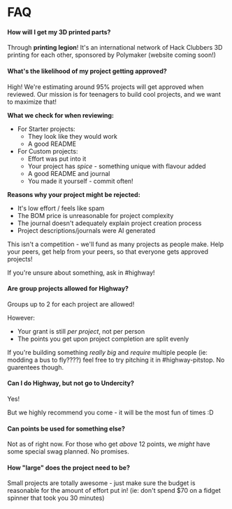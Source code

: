 # FAQ

#### How will I get my 3D printed parts?
Through **printing legion**! It's an international network of Hack Clubbers 3D printing for each other, sponsored by Polymaker (website coming soon!)

#### What's the likelihood of my project getting approved?

High! We're estimating around 95% projects will get approved when reviewed. Our mission is for teenagers to build cool projects, and we want to maximize that!

**What we check for when reviewing:**

- For Starter projects: 
    - They look like they would work
    - A good README
- For Custom projects: 
    - Effort was put into it
    - Your project has *spice* - something unique with flavour added
    - A good README and journal
    - You made it yourself - commit often!

**Reasons why your project might be rejected:**

- It's low effort / feels like spam
- The BOM price is unreasonable for project complexity 
- The journal doesn't adequately explain project creation process
- Project descriptions/journals were AI generated

This isn't a competition - we'll fund as many projects as people make. Help your peers, get help from your peers, so that everyone gets approved projects!

If you're unsure about something, ask in #highway!

#### Are group projects allowed for Highway?

Groups up to 2 for each project are allowed!

However:

- Your grant is still *per project*, not per person
- The points you get upon project completion are split evenly 

If you're building something *really big* and *require* multiple people (ie: modding a bus to fly????) feel free to try pitching it in #highway-pitstop. No guarentees though. 

#### Can I do Highway, but not go to Undercity?

Yes! 

But we highly recommend you come - it will be the most fun of times :D

#### Can points be used for something else?

Not as of right now. For those who get *above* 12 points, we *might* have some special swag planned. No promises.

#### How "large" does the project need to be?

Small projects are totally awesome - just make sure the budget is reasonable for the amount of effort put in! (ie: don't spend $70 on a fidget spinner that took you 30 minutes)